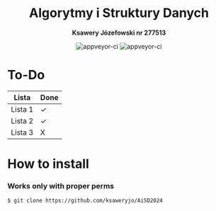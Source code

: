 <h1 align="center">Algorytmy i Struktury Danych</h1>
<p align="center">
  <strong> Ksawery Józefowski nr 277513 </strong>
</p>
</p>
<p align="center">
  <img src="https://forthebadge.com/images/badges/made-with-c.svg" alt="appveyor-ci" />
  <img src="https://forthebadge.com/images/badges/made-with-c-plus-plus.svg" alt="appveyor-ci" />
</p>
</p>

# To-Do
Lista    | Done
---------|-------------- 
Lista 1  | ✓  
Lista 2  | ✓  
Lista 3  | X 

# How to install
### Works only with proper perms
```console
$ git clone https://github.com/ksaweryjo/AiSD2024
```
